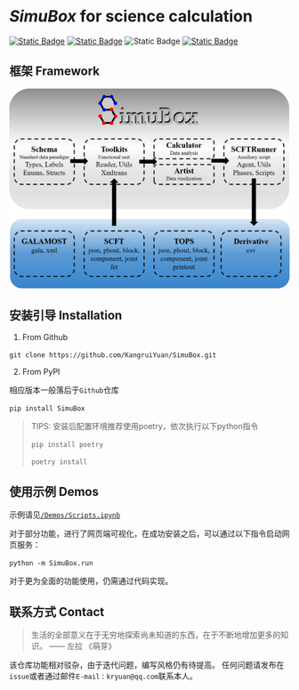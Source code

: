 
# *SimuBox* for science calculation

[![Static Badge](https://img.shields.io/badge/GitHub-SimuBox-7C8EFF?logo=github)](https://github.com/KangruiYuan/SimuBox.git)
[![Static Badge](https://img.shields.io/badge/PyPI-SimuBox-B39CD0?logo=pypi)](https://pypi.org/project/SimuBox/)
![Static Badge](https://img.shields.io/badge/version%3E3.9.7-white?logo=python&logoColor=white&label=python&labelColor=gray&color=blue)
[![Static Badge](https://img.shields.io/badge/DOI-doi.org%2F10.1002%2Fchem.202301043-purple)](https://doi.org/10.1002/chem.202301043)

## 框架 Framework

![Framework](https://github.com/KangruiYuan/SimuBox/blob/main/docs/figures/summary.png)


## 安装引导 Installation 

1. From Github

`git clone https://github.com/KangruiYuan/SimuBox.git`

2. From PyPI

相应版本一般落后于`Github`仓库

`pip install SimuBox`

> TIPS: 安装后配置环境推荐使用poetry，依次执行以下python指令
> 
> `pip install poetry`
> 
> `poetry install`

## 使用示例 Demos

示例请见[`/Demos/Scripts.ipynb`](https://github.com/KangruiYuan/SimuBox/blob/main/Demos/Scripts.ipynb)

对于部分功能，进行了网页端可视化，在成功安装之后，可以通过以下指令启动网页服务：

`python -m SimuBox.run`

对于更为全面的功能使用，仍需通过代码实现。

## 联系方式 Contact

> 生活的全部意义在于无穷地探索尚未知道的东西，在于不断地增加更多的知识。 —— 左拉 《萌芽》

该仓库功能相对驳杂，由于迭代问题，编写风格仍有待提高。
任何问题请发布在`issue`或者通过邮件`E-mail：kryuan@qq.com`联系本人。